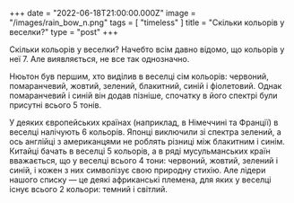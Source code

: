 +++
date = "2022-06-18T21:00:00.000Z"
image = "/images/rain_bow_n.png"
tags = [ "timeless" ]
title = "Скільки кольорів у веселки?"
type = "post"
+++

Скільки кольорів у веселки? Начебто всім давно відомо, що кольорів у неї 7. Але виявляється, не все так однозначно.  
  
Нюьтон був першим, хто виділив в веселці сім кольорів: червоний, помаранчевий, жовтий, зелений, блакитний, синій і фіолетовий. Однак помаранчевий і синій він додав пізніше, спочатку в його спектрі були присутні всього 5 тонів.  
  
У деяких європейських країнах (наприклад, в Німеччині та Франції) в веселці налічують 6 кольорів. Японці виключили зi спектра зелений, а ось англійці з американцями не роблять різниці між блакитним і синім. Китайці бачать в веселці 5 кольорів, а в ряді мусульманських країн вважається, що у веселці всього 4 тони: червоний, жовтий, зелений і синій, і кожен з них символізує свою природну стихію. Але лідери нашого списку — це деякі африканські племена, для яких у веселці існує всього 2 кольори: темний і світлий.
